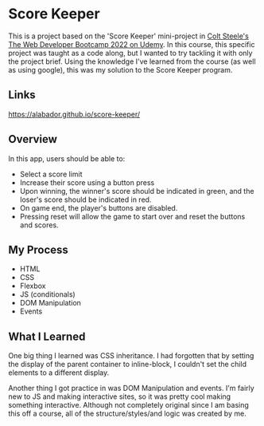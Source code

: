 # Score Keeper
This is a project based on the 'Score Keeper' mini-project in [Colt Steele's The Web Developer Bootcamp 2022 on Udemy](https://www.udemy.com/course/the-web-developer-bootcamp/). In this course, this specific project was taught as a code along, but I wanted to try tackling it with only the project brief. Using the knowledge I've learned from the course (as well as using google), this was my solution to the Score Keeper program. 

## Links 
https://alabador.github.io/score-keeper/

## Overview
In this app, users should be able to:
- Select a score limit
- Increase their score using a button press
- Upon winning, the winner's score should be indicated in green, and the loser's score should be indicated in red.
- On game end, the player's buttons are disabled. 
- Pressing reset will allow the game to start over and reset the buttons and scores. 

## My Process
- HTML
- CSS
- Flexbox
- JS (conditionals)
- DOM Manipulation
- Events

## What I Learned
One big thing I learned was CSS inheritance. I had forgotten that by setting the display of the parent container to inline-block, I couldn't set the child elements to a different display. 

Another thing I got practice in was DOM Manipulation and events. I'm fairly new to JS and making interactive sites, so it was pretty cool making something interactive. Although not completely original since I am basing this off a course, all of the structure/styles/and logic was created by me.  
